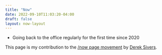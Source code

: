 ```yaml
---
title: "Now"
date: 2022-09-10T11:03:20-04:00
draft: false
layout: now-layout
---
```


* Going back to the office regularly for the first time since 2020

This page is my contribution to the [/now page movement](https://nownownow.com/) by [Derek Sivers](https://sive.rs/nowff).